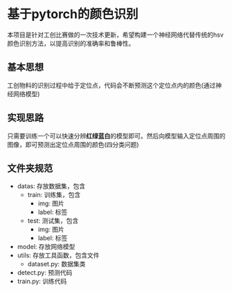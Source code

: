 # 基于pytorch的颜色识别

本项目是针对工创比赛做的一次技术更新，希望构建一个神经网络代替传统的hsv颜色识别方法，以提高识别的准确率和鲁棒性。

## 基本思想

工创物料的识别过程中给于定位点，代码会不断预测这个定位点内的颜色(通过神经网络模型)

## 实现思路

只需要训练一个可以快速分辨**红绿蓝白**的模型即可。然后向模型输入定位点周围的图像，即可预测出定位点周围的颜色(四分类问题)

## 文件夹规范

- datas: 存放数据集，包含
    - train: 训练集，包含
        - img: 图片
        - label: 标签
    - test: 测试集，包含
        - img: 图片
        - label: 标签
- model: 存放网络模型
- utils: 存放工具函数，包含文件
    - dataset.py: 数据集类
- detect.py: 预测代码
- train.py: 训练代码
